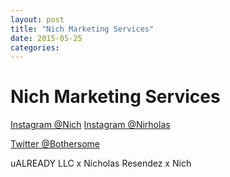 ```yaml
---
layout: post
title: "Nich Marketing Services"
date: 2015-05-25
categories:
---
```


# Nich Marketing Services





[Instagram @Nich](https://instagram.com/nich)
[Instagram @Nirholas](https://instagram.com/nirholas)


[Twitter @Bothersome](https://twitter.com/bothersome)



uALREADY LLC x Nicholas Resendez x Nich
